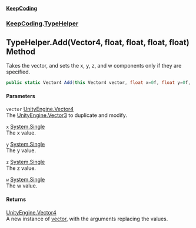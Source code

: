 #### [KeepCoding](index.md 'index')
### [KeepCoding](KeepCoding.md 'KeepCoding').[TypeHelper](TypeHelper.md 'KeepCoding.TypeHelper')
## TypeHelper.Add(Vector4, float, float, float, float) Method
Takes the vector, and sets the x, y, z, and w components only if they are specified.  
```csharp
public static Vector4 Add(this Vector4 vector, float x=0f, float y=0f, float z=0f, float w=0f);
```
#### Parameters
<a name='KeepCoding_TypeHelper_Add(Vector4_float_float_float_float)_vector'></a>
`vector` [UnityEngine.Vector4](https://docs.microsoft.com/en-us/dotnet/api/UnityEngine.Vector4 'UnityEngine.Vector4')  
The [UnityEngine.Vector3](https://docs.microsoft.com/en-us/dotnet/api/UnityEngine.Vector3 'UnityEngine.Vector3') to duplicate and modify.
  
<a name='KeepCoding_TypeHelper_Add(Vector4_float_float_float_float)_x'></a>
`x` [System.Single](https://docs.microsoft.com/en-us/dotnet/api/System.Single 'System.Single')  
The x value.
  
<a name='KeepCoding_TypeHelper_Add(Vector4_float_float_float_float)_y'></a>
`y` [System.Single](https://docs.microsoft.com/en-us/dotnet/api/System.Single 'System.Single')  
The y value.
  
<a name='KeepCoding_TypeHelper_Add(Vector4_float_float_float_float)_z'></a>
`z` [System.Single](https://docs.microsoft.com/en-us/dotnet/api/System.Single 'System.Single')  
The z value.
  
<a name='KeepCoding_TypeHelper_Add(Vector4_float_float_float_float)_w'></a>
`w` [System.Single](https://docs.microsoft.com/en-us/dotnet/api/System.Single 'System.Single')  
The w value.
  
#### Returns
[UnityEngine.Vector4](https://docs.microsoft.com/en-us/dotnet/api/UnityEngine.Vector4 'UnityEngine.Vector4')  
A new instance of [vector](TypeHelper_Add_BAd630En2FTLKViHv7TPWQ.md#KeepCoding_TypeHelper_Add(Vector4_float_float_float_float)_vector 'KeepCoding.TypeHelper.Add(Vector4, float, float, float, float).vector'), with the arguments replacing the values.
